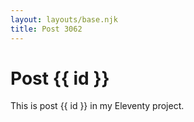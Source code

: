 ```yaml
---
layout: layouts/base.njk
title: Post 3062
---
```


# Post {{ id }}

This is post {{ id }} in my Eleventy project.
